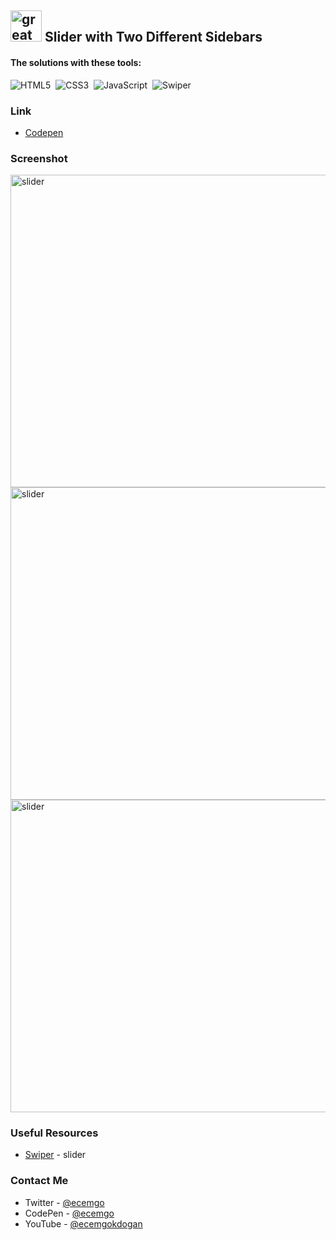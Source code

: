 ## <img src="https://user-images.githubusercontent.com/13468728/233831804-0f5c7ee5-d654-4c13-9c77-a5bd6dc4fe74.jpg" title="great tricks" alt="great tricks" width="50" height="50"/> Slider with Two Different Sidebars

#### The solutions with these tools:

![HTML5](https://img.shields.io/badge/-HTML5-E34F26?style=for-the-badge&logo=html5&logoColor=white)&nbsp;
![CSS3](https://img.shields.io/badge/-CSS3-1572B6?style=for-the-badge&logo=css3)&nbsp;
![JavaScript](https://img.shields.io/badge/Javascript-F7DF1E.svg?style=for-the-badge&logo=javascript&logoColor=black)&nbsp;
![Swiper](https://img.shields.io/badge/swiper%20js-4287F5?style=for-the-badge&logo=swiper&logoColor=white)&nbsp;

### Link

- [Codepen](https://codepen.io/ecemgo/pen/QWzeQOK)

### Screenshot

<div align="left">
<img src="https://github.com/ecemgo/mini-samples-great-tricks/assets/13468728/8ba03147-ba88-47c7-87b2-818d17c34bd7" title="slider" alt="slider" width="850" height="500"/>
<img src="https://github.com/ecemgo/mini-samples-great-tricks/assets/13468728/8a0de57a-0dbe-4542-ae0c-3d34f5db0a94" title="slider" alt="slider" width="850" height="500"/>
<img src="https://github.com/ecemgo/mini-samples-great-tricks/assets/13468728/a5427d76-708d-468c-95df-72ff67bf0312" title="slider" alt="slider" width="850" height="500"/>
</div>

### Useful Resources

- [Swiper](https://swiperjs.com/demos#default) - slider

### Contact Me

- Twitter - [@ecemgo](https://twitter.com/ecemgo)
- CodePen - [@ecemgo](https://codepen.io/ecemgo)
- YouTube - [@ecemgokdogan](https://www.youtube.com/channel/UCktkPv17cw27PaFGcnZa_aQ)

